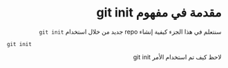<div dir ="rtl" align="right">

# مقدمة في مفهوم git init

سنتعلم في هذا الجزء كيفية إنشاء repo جديد من خلال استخدام `git init`
<div dir ="ltr" align="left">

```git
 git init
```

</div>
لاحظ كيف تم استخدام الأمر git init
</div>
